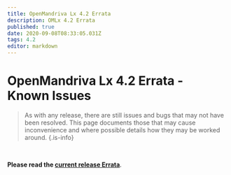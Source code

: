 ```yaml
---
title: OpenMandriva Lx 4.2 Errata
description: OMLx 4.2 Errata
published: true
date: 2020-09-08T08:33:05.031Z
tags: 4.2
editor: markdown
---
```


# OpenMandriva Lx 4.2 Errata - Known Issues

> As with any release, there are still issues and bugs that may not have been resolved. This page documents those that may cause inconvenience and where possible details how they may be worked around.
{.is-info}

<br>

**Please read the [current release Errata](https://wiki.openmandriva.org/en/releases/current#current-development-release)**.

